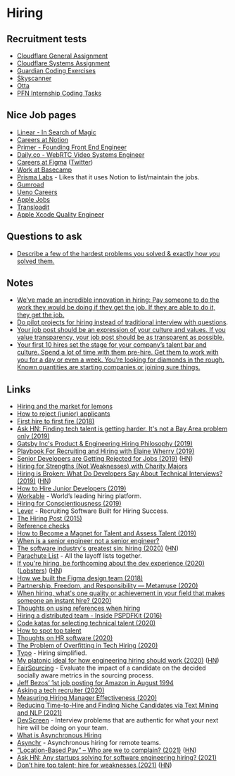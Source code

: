 # Hiring

## Recruitment tests

- [Cloudflare General Assignment](https://github.com/cloudflare-hiring/cloudflare-2020-general-engineering-assignment)
- [Cloudflare Systems Assignment](https://github.com/cloudflare-hiring/cloudflare-2020-systems-engineering-assignment)
- [Guardian Coding Exercises](https://github.com/guardian/coding-exercises)
- [Skyscanner](https://github.com/Skyscanner/full-stack-recruitment-test)
- [Otta](https://github.com/XavKearney/otta-engineering-interview-task)
- [PFN Internship Coding Tasks](https://github.com/pfnet/intern-coding-tasks)

## Nice Job pages

- [Linear - In Search of Magic](https://linear.app/readme)
- [Careers at Notion](https://www.notion.so/careers)
- [Primer - Founding Front End Engineer](https://www.notion.so/Founding-Frontend-Engineer-San-Francisco-783c2072b9c047a88cb884babb47ef04)
- [Daily.co - WebRTC Video Systems Engineer](https://www.notion.so/WebRTC-Video-Systems-Engineer-288dbcdb38504286b32148d0b55f6e94)
- [Careers at Figma](https://www.figma.com/careers/) ([Twitter](https://twitter.com/rsms/status/1274057553266139137))
- [Work at Basecamp](https://basecamp.com/about/jobs)
- [Prisma Labs](https://www.notion.so/Open-positions-at-Prisma-Labs-eb709e36aba8405c8c189fad1c226389) - Likes that it uses Notion to list/maintain the jobs.
- [Gumroad](https://www.notion.so/Open-positions-f43f816013b2405aa41ddefb663a4a38)
- [Ueno Careers](https://ueno.co/careers/)
- [Apple Jobs](https://www.apple.com/jobs/us/)
- [Transloadit](https://transloadit.com/jobs/)
- [Apple Xcode Quality Engineer](https://twitter.com/bugKrusha/status/1358864506516959233)

## Questions to ask

- [Describe a few of the hardest problems you solved & exactly how you solved them.](https://twitter.com/elonmusk/status/1324736076800577537)

## Notes

- [We’ve made an incredible innovation in hiring: Pay someone to do the work they would be doing if they get the job. If they are able to do it, they get the job.](https://twitter.com/shl/status/1260196779905052678)
- [Do pilot projects for hiring instead of traditional interview with questions](https://overcast.fm/+Y-HUXijTI).
- [Your job post should be an expression of your culture and values. If you value transparency, your job post should be as transparent as possible.](https://twitter.com/davidvfurlong/status/1354088604826558465)
- [Your first 10 hires set the stage for your company’s talent bar and culture. Spend a lot of time with them pre-hire. Get them to work with you for a day or even a week. You’re looking for diamonds in the rough. Known quantities are starting companies or joining sure things.](https://twitter.com/jaltma/status/1358497813076713474)

## Links

- [Hiring and the market for lemons](http://danluu.com/hiring-lemons/)
- [How to reject (junior) applicants](https://www.reddit.com/r/cscareerquestions/comments/8g0iip/how_to_reject_junior_applicants/)
- [First hire to first fire (2018)](https://canny.io/blog/hire-fire/)
- [Ask HN: Finding tech talent is getting harder. It's not a Bay Area problem only (2019)](https://news.ycombinator.com/item?id=19263686)
- [Gatsby Inc's Product & Engineering Hiring Philosophy (2019)](https://www.gatsbyjs.org/blog/2019-01-29-gatsby-eng-hiring-philosophy/)
- [Playbook For Recruiting and Hiring with Elaine Wherry (2019)](https://overcast.fm/+LDKfwxS6s)
- [Senior Developers are Getting Rejected for Jobs (2019)](https://news.ycombinator.com/item?id=19918902) ([HN](https://news.ycombinator.com/item?id=19918902))
- [Hiring for Strengths (Not Weaknesses) with Charity Majors](https://www.woventeams.com/blog/charity-majors-1)
- [Hiring is Broken: What Do Developers Say About Technical Interviews? (2019)](https://www.researchgate.net/publication/334448588_Hiring_is_Broken_What_Do_Developers_Say_About_Technical_Interviews) ([HN](https://news.ycombinator.com/item?id=20708026))
- [How to Hire Junior Developers (2019)](http://ryanbigg.com/2019/09/hiring-juniors-2019)
- [Workable](https://www.workable.com/) - World’s leading hiring platform.
- [Hiring for Conscientiousness (2019)](https://www.holloway.com/s/trh-hiring-for-conscientiousness)
- [Lever](https://www.lever.co/) - Recruiting Software Built for Hiring Success.
- [The Hiring Post (2015)](https://sockpuppet.org/blog/2015/03/06/the-hiring-post/)
- [Reference checks](https://jackealtman.com/reference-checks)
- [How to Become a Magnet for Talent and Assess Talent (2019)](http://delian.io/lessons-5)
- [When is a senior engineer not a senior engineer?](http://www.mooreds.com/wordpress/archives/2812)
- [The software industry's greatest sin: hiring (2020)](https://www.neilwithdata.com/developer-hiring) ([HN](https://news.ycombinator.com/item?id=22828932))
- [Parachute List](https://parachutelist.com/) - All the layoff lists together.
- [If you're hiring, be forthcoming about the dev experience (2020)](https://rachelbythebay.com/w/2020/04/30/dev/) ([Lobsters](https://lobste.rs/s/tmera4/if_you_re_hiring_be_forthcoming_about_dev)) ([HN](https://news.ycombinator.com/item?id=23039421))
- [How we built the Figma design team (2018)](https://www.figma.com/blog/how-we-built-the-figma-design-team/)
- [Partnership, Freedom, and Responsibility — Metamuse (2020)](https://overcast.fm/+Y-HUXijTI)
- [When hiring, what's one quality or achievement in your field that makes someone an instant hire? (2020)](https://twitter.com/swyx/status/1261608997322461186)
- [Thoughts on using references when hiring](https://twitter.com/nlevin/status/1265319461969489920)
- [Hiring a distributed team - Inside PSPDFKit (2016)](https://pspdfkit.com/blog/2016/hiring-a-distributed-team/)
- [Code katas for selecting technical talent (2020)](https://nelis.boucke.be/post/code-katas-for-hiring/)
- [How to spot top talent](https://twitter.com/gregisenberg/status/1300105523111624713)
- [Thoughts on HR software (2020)](https://twitter.com/jaltma/status/1308067827429961728)
- [The Problem of Overfitting in Tech Hiring (2020)](https://scorpil.com/post/the-problem-of-overfitting-in-tech-hiring/)
- [Typo](https://www.usetypo.com/) - Hiring simplified.
- [My platonic ideal for how engineering hiring should work (2020)](http://blog.alinelerner.com/ive-been-an-engineer-and-a-recruiter-hiring-is-broken-heres-why-and-heres-what-it-should-be-like-instead/) ([HN](https://news.ycombinator.com/item?id=24840013))
- [FairSourcing](https://github.com/swisscom/ai-research-fairsourcing) - Evaluate the impact of a candidate on the decided socially aware metrics in the sourcing process.
- [Jeff Bezos’ 1st job posting for Amazon in August 1994](https://twitter.com/TrungTPhan/status/1329837146249650177)
- [Asking a tech recruiter (2020)](https://underjord.io/asking-a-tech-recruiter.html)
- [Measuring Hiring Manager Effectiveness (2020)](https://jacobian.org/2020/sep/14/measuring-hiring-manager-effectiveness/)
- [Reducing Time-to-Hire and Finding Niche Candidates via Text Mining and NLP (2021)](https://joinphase.com/talent-acquisition-nlp)
- [DevScreen](https://www.devscreen.io/) - Interview problems that are authentic for what your next hire will be doing on your team.
- [What is Asynchronous Hiring](https://asynchr.com/blog/tpost/x56zmg1e31-what-the-hell-is-asynchronous-hiring)
- [Asynchr](https://asynchr.com/) - Asynchronous hiring for remote teams.
- [“Location-Based Pay” – Who are we to complain? (2021)](https://blackshaw.substack.com/p/pay) ([HN](https://news.ycombinator.com/item?id=26131138))
- [Ask HN: Any startups solving for software engineering hiring? (2021)](https://news.ycombinator.com/item?id=26236973)
- [Don’t hire top talent; hire for weaknesses (2021)](https://benjiweber.co.uk/blog/2021/04/10/dont-hire-top-talent-hire-for-weaknesses/) ([HN](https://news.ycombinator.com/item?id=26764432))
